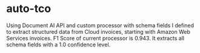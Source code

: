 # auto-tco
Using Document AI API and custom processor with schema fields I defined to extract structured data from Cloud invoices, starting with Amazon Web Services invoices. F1 Score of current processor is 0.943. It extracts all schema fields with a 1.0 confidence level.